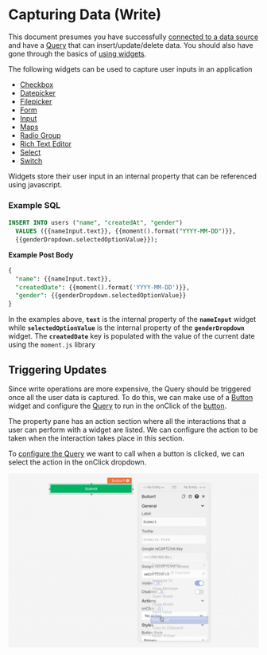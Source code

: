 # Capturing Data (Write)

This document presumes you have successfully [connected to a data source](../../connecting-to-data-sources/) and have a [Query](broken-reference) that can insert/update/delete data. You should also have gone through the basics of [using widgets](../displaying-data-read/#widgets).

The following widgets can be used to capture user inputs in an application

* [Checkbox](../../../reference/widgets/checkbox.md)
* [Datepicker](../../../reference/widgets/datepicker.md)
* [Filepicker](../../../reference/widgets/filepicker.md)
* [Form](../../../reference/widgets/form.md)
* [Input](../../../reference/widgets/input.md)
* [Maps](../../../reference/widgets/maps.md)
* [Radio Group](../../../reference/widgets/radio-group.md)
* [Rich Text Editor](../../../reference/widgets/rich-text-editor.md)
* [Select](../../../reference/widgets/dropdown-1.md)
* [Switch](../../../reference/widgets/switch.md)

Widgets store their user input in an internal property that can be referenced using javascript.

### Example SQL

```sql
INSERT INTO users ("name", "createdAt", "gender")
  VALUES ({{nameInput.text}}, {{moment().format("YYYY-MM-DD")}}, 
  {{genderDropdown.selectedOptionValue}});
```

**Example Post Body**

```sql
{
  "name": {{nameInput.text}},
  "createdDate": {{moment().format('YYYY-MM-DD')}},
  "gender": {{genderDropdown.selectedOptionValue}}
}
```

In the examples above, **`text`** is the internal property of the **`nameInput`** widget while **`selectedOptionValue`** is the internal property of the **`genderDropdown`** widget. The **`createdDate`** key is populated with the value of the current date using the `moment.js` library

## Triggering Updates

Since write operations are more expensive, the Query should be triggered once all the user data is captured. To do this, we can make use of a [Button](../../../reference/widgets/button/) widget and configure the [Query](../querying-a-database/) to run in the onClick of the [button](../../../reference/widgets/button/).

The property pane has an action section where all the interactions that a user can perform with a widget are listed. We can configure the action to be taken when the interaction takes place in this section.

To [configure the Query](../querying-a-database/) we want to call when a button is clicked, we can select the action in the onClick dropdown.

![](<../../../.gitbook/assets/button-onclick (2) (4) (1) (1) (1) (1) (1) (1) (1) (1) (1) (1) (1) (3) (5) (1) (6).gif>)
